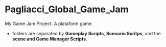 # Pagliacci_Global_Game_Jam
My Game Jam Project. A plataform game.
- folders are separated by **Gameplay Scripts**, **Scenario Scritps**, and the **scene and Game Manager Scripts**.